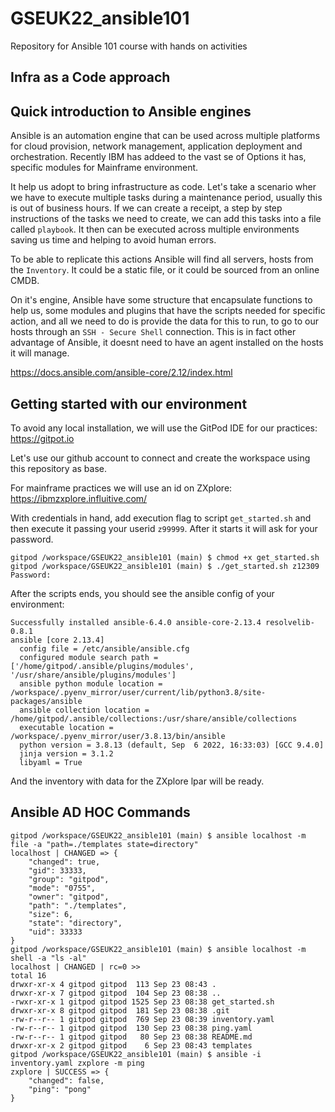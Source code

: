 # GSEUK22_ansible101
Repository for Ansible 101 course with hands on activities

## Infra as a Code approach

## Quick introduction to Ansible engines

Ansible is an automation engine that can be used across multiple platforms for cloud provision, network management, application deployment and orchestration. Recently IBM has addeed to the vast se of Options it has, specific modules for Mainframe environment.

It help us adopt to bring infrastructure as code. Let's take a scenario wher we have to execute multiple tasks during a maintenance period, usually this is out of business hours. If we can create a receipt, a step by step instructions of the tasks we need to create, we can add this tasks into a file called `playbook`. It then can be executed across multiple environments saving us time and helping to avoid human errors.
 
To be able to replicate this actions Ansible will find all servers, hosts from the `Inventory`. It could be a static file, or it could be sourced from an online CMDB.

On it's engine, Ansible  have some structure that encapsulate functions to help us, some modules and plugins that have the scripts needed for specific action, and all we need to do is provide the data for this to run, to go to our hosts through an `SSH - Secure Shell` connection. This is in fact other advantage of Ansible, it doesnt need to have an agent installed on the hosts it will manage.

https://docs.ansible.com/ansible-core/2.12/index.html

## Getting started with our environment

To avoid any local installation, we will use the GitPod IDE for our practices: https://gitpot.io

Let's use our github account to connect and create the workspace using this repository as base.

For mainframe practices we will use an id on ZXplore: https://ibmzxplore.influitive.com/

With credentials in hand, add execution flag to script `get_started.sh` and then execute it passing your userid `z99999`. After it starts it will ask for your password.

```
gitpod /workspace/GSEUK22_ansible101 (main) $ chmod +x get_started.sh 
gitpod /workspace/GSEUK22_ansible101 (main) $ ./get_started.sh z12309
Password:
```

After the scripts ends, you should see the ansible config of your environment:
```
Successfully installed ansible-6.4.0 ansible-core-2.13.4 resolvelib-0.8.1
ansible [core 2.13.4]
  config file = /etc/ansible/ansible.cfg
  configured module search path = ['/home/gitpod/.ansible/plugins/modules', '/usr/share/ansible/plugins/modules']
  ansible python module location = /workspace/.pyenv_mirror/user/current/lib/python3.8/site-packages/ansible
  ansible collection location = /home/gitpod/.ansible/collections:/usr/share/ansible/collections
  executable location = /workspace/.pyenv_mirror/user/3.8.13/bin/ansible
  python version = 3.8.13 (default, Sep  6 2022, 16:33:03) [GCC 9.4.0]
  jinja version = 3.1.2
  libyaml = True
```
And the inventory with data for the ZXplore lpar will be ready.

## Ansible AD HOC Commands

```
gitpod /workspace/GSEUK22_ansible101 (main) $ ansible localhost -m file -a "path=./templates state=directory"
localhost | CHANGED => {
    "changed": true,
    "gid": 33333,
    "group": "gitpod",
    "mode": "0755",
    "owner": "gitpod",
    "path": "./templates",
    "size": 6,
    "state": "directory",
    "uid": 33333
}
gitpod /workspace/GSEUK22_ansible101 (main) $ ansible localhost -m shell -a "ls -al"
localhost | CHANGED | rc=0 >>
total 16
drwxr-xr-x 4 gitpod gitpod  113 Sep 23 08:43 .
drwxr-xr-x 7 gitpod gitpod  104 Sep 23 08:38 ..
-rwxr-xr-x 1 gitpod gitpod 1525 Sep 23 08:38 get_started.sh
drwxr-xr-x 8 gitpod gitpod  181 Sep 23 08:38 .git
-rw-r--r-- 1 gitpod gitpod  769 Sep 23 08:39 inventory.yaml
-rw-r--r-- 1 gitpod gitpod  130 Sep 23 08:38 ping.yaml
-rw-r--r-- 1 gitpod gitpod   80 Sep 23 08:38 README.md
drwxr-xr-x 2 gitpod gitpod    6 Sep 23 08:43 templates
gitpod /workspace/GSEUK22_ansible101 (main) $ ansible -i inventory.yaml zxplore -m ping
zxplore | SUCCESS => {
    "changed": false,
    "ping": "pong"
}
```